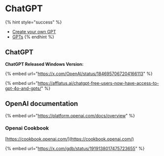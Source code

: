 # ChatGPT

{% hint style="success" %}
* [Create your own GPT](create-your-own-gpts.md)
* [GPTs](gpts.md)
{% endhint %}



## **ChatGPT**



**ChatGPT Released Windows Version:**

{% embed url="https://x.com/OpenAI/status/1846957067204166113" %}

{% embed url="https://afflatus.ai/chatgpt-free-users-now-have-access-to-gpt-4o-and-gpts/" %}

## OpenAI documentation

{% embed url="https://platform.openai.com/docs/overview" %}

### Openai Cookbook

[https://cookbook.openai.com/](https://cookbook.openai.com/)



{% embed url="https://x.com/gdb/status/1919138017475723655" %}



